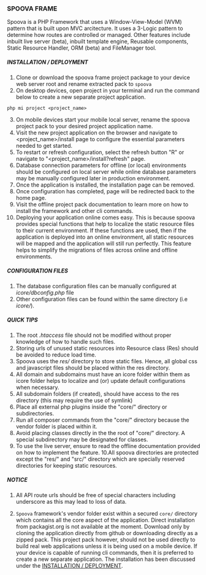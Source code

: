 ### SPOOVA FRAME
Spoova is a PHP Framework that uses a Window-View-Model (WVM) pattern that 
is built upon MVC arcitecture. It uses a 3-Logic pattern to determine how routes 
are controlled or managed. Other features include inbuilt live server (beta), inbuilt template engine, 
Reusable components, Static Resource Handler, ORM (beta) and FileManager tool.  

##### INSTALLATION / DEPLOYMENT

1. Clone or download the spoova frame project package to your device web server root and rename extracted pack to `spoova`
2. On desktop devices, open project in your terminal and run the command below to create a new separate project application.

```
php mi project <project_name>
```

3. On mobile devices start your mobile local server, rename the spoova project pack to your desired project application name.
4. Visit the new project application on the browser and navigate to <project_name>/install page to configure the essential parameters needed to get started.
5. To restart or refresh configuration, select the refresh button "R" or navigate to "<project_name>/install?refresh" page.
6. Database connection parameters for offline (or local) environments should be configured on local server while online database parameters may be manually configured later in production environment.
7. Once the application is installed, the installation page can be removed.
8. Once configuration has completed, page will be redirected back to the home page.
9. Visit the offline project pack documentation to learn more on how to install the framework and other cli commands.
10. Deploying your application online comes easy. This is because spoova provides special functions that help to localize the static resource files to their current environment. If these functions are used, then if the application is deployed into an online environment, all static resources will be mapped and the application will still run perfectly. This feature helps to simplify the migrations of files across online and offline environments. 

##### CONFIGURATION FILES

1. The database configuration files can be manually configured at _icore/dbconfig.php_ file
2. Other configuration files can be found within the same directory (i.e _icore/_).


##### QUICK TIPS

1. The root _.htaccess_ file should not be modified without proper knowledge of how to handle such files.
2. Storing urls of unused static resources into Resource class (Res) should be avoided to reduce load time.
3. Spoova uses the _res/_ directory to store static files. Hence, all global css and javascript files should be placed within the res directory.
4. All domain and subdomains must have an icore folder within them as icore folder helps to localize and (or) update default configurations when necessary.
5. All subdomain folders (if created), should have access to the res directory (this may require the use of symlink)
6. Place all external php plugins inside the "core/" directory or subdirectories.
7. Run all composer commands from the "core/" directory because the vendor folder is placed within it.
8. Avoid placing classes directly in the the root of "core/" directory. A special subdirectory may be designated for classes.
9. To use the live server, ensure to read the offline documentation provided on how to implement the feature.
10.All spoova directories are protected except the "res/" and "src/" directory which are specially reserved directories for keeping static resources.

##### NOTICE

1. All API route urls should be free of special characters including underscore as this may lead to loss of data.

2. `Spoova` framework's vendor folder exist within a secured `core/` directory which contains all the core aspect of the application. Direct installation from packagist.org is not available at the moment. Download only by cloning the application directly from github or downloading directly as a zipped pack. This project pack however, should not be used directly to build real web applications unless it is being used on a mobile device. If your device is capable of running cli commands, then it is preferred to create a new separate application. The installation has been discussed under the [INSTALLATION / DEPLOYMENT](https://github.com/teymzz/spoova#installation--deployment).
